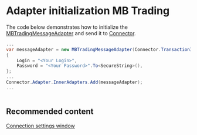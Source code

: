 # Adapter initialization MB Trading

The code below demonstrates how to initialize the [MBTradingMessageAdapter](../api/StockSharp.MBTrading.MBTradingMessageAdapter.html) and send it to [Connector](../api/StockSharp.Algo.Connector.html).

```cs
...	
var messageAdapter = new MBTradingMessageAdapter(Connector.TransactionIdGenerator)
{
    Login = "<Your Login>",
    Password = "<Your Password>".To<SecureString>(),
};
...	
Connector.Adapter.InnerAdapters.Add(messageAdapter);
...	
							
```

## Recommended content

[Connection settings window](API_UI_ConnectorWindow.md)
